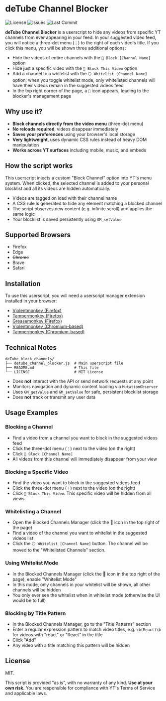 # deTube Channel Blocker

![License](https://img.shields.io/badge/license-MIT-red)
![Issues](https://img.shields.io/github/issues/polymegos/deTube_channel_blocker)
![Last Commit](https://img.shields.io/github/last-commit/polymegos/deTube_channel_blocker)

**deTube Channel Blocker** is a userscript to hide any videos from specific YT channels from ever appearing in your feed.
In your suggested video feed, you will notice a three-dot menu (`⋮`) to the right of each video's title.
If you click this menu, you will be shown three additional options:

- Hide the videos of entire channels with the `🚫 Block [Channel Name]` option
- Hide just a specific video with the `🚧 Block This Video` option
- Add a channel to a whitelist with the `⚪ Whitelist [Channel Name]` option; when you toggle whitelist mode, only whitelisted channels will have their videos remain in the suggested videos feed
- In the top right corner of the page, a `🚫` icon appears, leading to the blocker's management page

## Why use it?

* **Block channels directly from the video menu** (three-dot menu)
* **No reloads required**, videos disappear immediately
* **Saves your preferences** using your browser's local storage
* **Very lightweight**, uses dynamic CSS rules instead of heavy DOM manipulation
* **Works across YT surfaces** including mobile, music, and embeds

## How the script works

This userscript injects a custom "Block Channel" option into YT's menu system.
When clicked, the selected channel is added to your personal blocklist and all its videos are hidden automatically.

- Videos are tagged on load with their channel name
- A CSS rule is generated to hide any element matching a blocked channel
- The script observes new content (e.g. infinite scroll) and applies the same logic
- Your blocklist is saved persistently using `GM_setValue`

## Supported Browsers

- Firefox
- Edge
- ~~Chrome~~
- Brave
- Safari

## Installation

To use this userscript, you will need a userscript manager extension installed in your browser:

- [Violentmonkey (Firefox)](https://addons.mozilla.org/en-US/firefox/addon/violentmonkey/)
- [Tampermonkey (Firefox)](https://addons.mozilla.org/en-US/firefox/addon/tampermonkey/)
- [Greasemonkey (Firefox)](https://addons.mozilla.org/en-US/firefox/addon/greasemonkey/)
- [Violentmonkey (Chromium-based)](https://chromewebstore.google.com/detail/violentmonkey/jinjaccalgkegednnccohejagnlnfdag)
- [Tampermonkey (Chromium-based)](https://chromewebstore.google.com/detail/tampermonkey/dhdgffkkebhmkfjojejmpbldmpobfkfo)

## Technical Notes

```
deTube_block_channels/
├── detube_channel_blocker.js  # Main userscript file
├── README.md                  # This file
└── LICENSE                    # MIT License
```

- Does **not** interact with the API or send network requests at any point
- Monitors navigation and dynamic content loading via `MutationObserver`
- Uses `GM_getValue` and `GM_setValue` for safe, persistent blocklist storage
- Does **not** track or transmit any user data

## Usage Examples

### Blocking a Channel
- Find a video from a channel you want to block in the suggested videos feed
- Click the three-dot menu (`⋮`) next to the video (on the right)
- Click `🚫 Block [Channel Name]`
- All videos from this channel will immediately disappear from your view

### Blocking a Specific Video
- Find the video you want to block in the suggested videos feed
- Click the three-dot menu (`⋮`) next to the video (on the right)
- Click `🚧 Block This Video`. This specific video will be hidden from all views.

### Whitelisting a Channel
- Open the Blocked Channels Manager (click the 🚫 icon in the top right of the page)
- Find a video of the channel you want to whitelist in the suggested videos list
- Click the `⚪ Whitelist [Channel Name]` button. The channel will be moved to the "Whitelisted Channels" section.

### Using Whitelist Mode
- In the Blocked Channels Manager (click the 🚫 icon in the top right of the page), enable "Whitelist Mode"
- In this mode, only channels in your whitelist will be shown, all other channels will be hidden
- You only ever see the whitelist when in whitelist mode (otherwise the UI would be to full)

### Blocking by Title Pattern
- In the Blocked Channels Manager, go to the "Title Patterns" section
- Enter a regular expression pattern to match video titles, e.g. `\b(React)\b` for videos with "react" or "React" in the title
- Click "Add"
- Any video with a title matching this pattern will be hidden

## License

MIT.

This script is provided "as is", with no warranty of any kind.
**Use at your own risk.** You are responsible for compliance with YT's Terms of Service and applicable laws.
